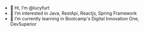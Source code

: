 - 👋 Hi, I’m @lucyfurt
- 👀 I’m interested in Java, RestApi, Reactjs, Spring Framework
- 🌱 I’m currently learning in Bootcamp's Digital Innovation One, DevSuperior



